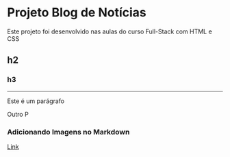 # Projeto Blog de Notícias

Este projeto foi desenvolvido nas aulas do curso Full-Stack com HTML e CSS

## h2

### h3

---
Este é um parágrafo

Outro P

### Adicionando Imagens no Markdown

[Link](https://google.com.br)


